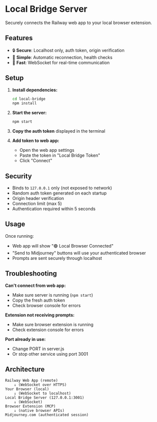 # Local Bridge Server

Securely connects the Railway web app to your local browser extension.

## Features

- 🔒 **Secure**: Localhost only, auth token, origin verification
- 🔌 **Simple**: Automatic reconnection, health checks
- 🎯 **Fast**: WebSocket for real-time communication

## Setup

1. **Install dependencies:**
   ```bash
   cd local-bridge
   npm install
   ```

2. **Start the server:**
   ```bash
   npm start
   ```

3. **Copy the auth token** displayed in the terminal

4. **Add token to web app:**
   - Open the web app settings
   - Paste the token in "Local Bridge Token"
   - Click "Connect"

## Security

- Binds to `127.0.0.1` only (not exposed to network)
- Random auth token generated on each startup
- Origin header verification
- Connection limit (max 5)
- Authentication required within 5 seconds

## Usage

Once running:
- Web app will show "🟢 Local Browser Connected"
- "Send to Midjourney" buttons will use your authenticated browser
- Prompts are sent securely through localhost

## Troubleshooting

**Can't connect from web app:**
- Make sure server is running (`npm start`)
- Copy the fresh auth token
- Check browser console for errors

**Extension not receiving prompts:**
- Make sure browser extension is running
- Check extension console for errors

**Port already in use:**
- Change PORT in server.js
- Or stop other service using port 3001

## Architecture

```
Railway Web App (remote)
    ↓ (WebSocket over HTTPS)
Your Browser (local)
    ↓ (WebSocket to localhost)
Local Bridge Server (127.0.0.1:3001)
    ↓ (WebSocket)
Browser Extension (MCP)
    ↓ (native browser APIs)
Midjourney.com (authenticated session)
```
